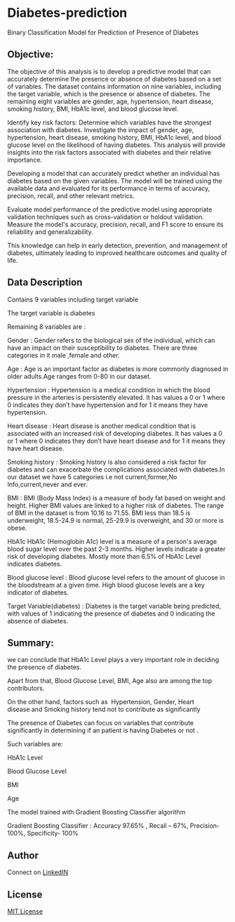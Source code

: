 # Diabetes-prediction
Binary Classification Model for Prediction of Presence of Diabetes
## Objective:

The objective of this analysis is to develop a predictive model that can accurately determine the presence or absence of diabetes based on a set of variables. The dataset contains information on nine variables, including the target variable, which is the presence or absence of diabetes. The remaining eight variables are gender, age, hypertension, heart disease, smoking history, BMI, HbA1c level, and blood glucose level.

Identify key risk factors: Determine which variables have the strongest association with diabetes. Investigate the impact of gender, age, hypertension, heart disease, smoking history, BMI, HbA1c level, and blood glucose level on the likelihood of having diabetes. This analysis will provide insights into the risk factors associated with diabetes and their relative importance.

Developing a model that can accurately predict whether an individual has diabetes based on the given variables. The model will be trained using the available data and evaluated for its performance in terms of accuracy, precision, recall, and other relevant metrics.

Evaluate model performance of the predictive model using appropriate validation techniques such as cross-validation or holdout validation. Measure the model's accuracy, precision, recall, and F1 score to ensure its reliability and generalizability.

This knowledge can help in early detection, prevention, and management of diabetes, ultimately leading to improved healthcare outcomes and quality of life.


## Data Description


Contains 9 variables including target variable 

The target variable is diabetes

Remaining 8 variables are : 

Gender : Gender refers to the biological sex of the individual, which can have an impact on their susceptibility to diabetes. There are three categories in it male ,female and other. 

Age : Age is an important factor as diabetes is more commonly diagnosed in older adults.Age ranges from 0-80 in our dataset.

Hypertension : Hypertension is a medical condition in which the blood pressure in the arteries is persistently elevated. It has values a 0 or 1 where 0 indicates they don’t have hypertension and for 1 it means they have hypertension.

Heart disease : Heart disease is another medical condition that is associated with an increased risk of developing diabetes. It has values a 0 or 1 where 0 indicates they don’t have heart disease and for 1 it means they have heart disease.

Smoking history : Smoking history is also considered a risk factor for diabetes and can exacerbate the complications associated with diabetes.In our dataset we have 5 categories i.e not current,former,No Info,current,never and ever.

BMI : BMI (Body Mass Index) is a measure of body fat based on weight and height. Higher BMI values are linked to a higher risk of diabetes. The range of BMI in the dataset is from 10.16 to 71.55. BMI less than 18.5 is underweight, 18.5-24.9 is normal, 25-29.9 is overweight, and 30 or more is obese. 

HbA1c HbA1c (Hemoglobin A1c) level is a measure of a person's average blood sugar level over the past 2-3 months. Higher levels indicate a greater risk of developing diabetes. Mostly more than 6.5% of HbA1c Level indicates diabetes. 

Blood glucose level : Blood glucose level refers to the amount of glucose in the bloodstream at a given time. High blood glucose levels are a key indicator of diabetes.

Target Variable(diabetes) : Diabetes is the target variable being predicted, with values of 1 indicating the presence of diabetes and 0 indicating the absence of diabetes.




## Summary:

we can conclude that HbA1c Level plays a very important role in deciding the presence of diabetes.

Apart from that, Blood Glucose Level, BMI, Age also are among the top contributors. 

On the other hand, factors such as  Hypertension, Gender, Heart disease and Smoking history tend not to contribute as significantly 

The presence of Diabetes can focus on variables that contribute significantly in determining if an patient is having Diabetes or not .  

Such variables are:

HbA1c Level

Blood Glucose Level

BMI

Age

The model trained with Gradient Boosting Classifier algorithm

Gradient Boosting Classifier : Accuracy 97.65% , Recall – 67%, Precision- 100%, Specificity- 100%

## Author 

Connect on [LinkedIN](https://www.linkedin.com/in/lokeshgovula/)

## License

[MIT License](LICENSE)

